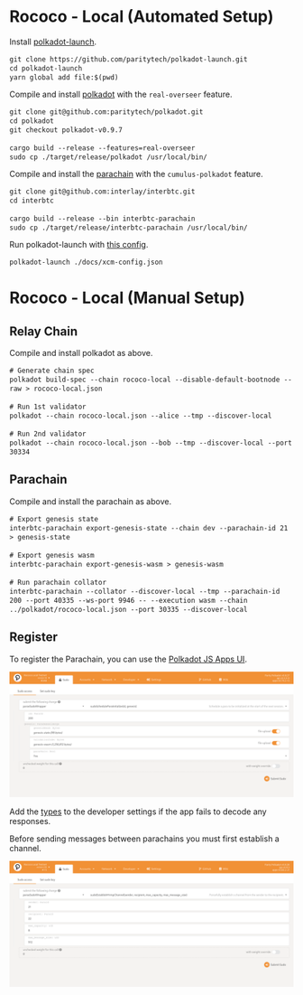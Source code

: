 # Rococo - Local (Automated Setup)

Install [polkadot-launch](https://github.com/paritytech/polkadot-launch).

```
git clone https://github.com/paritytech/polkadot-launch.git
cd polkadot-launch
yarn global add file:$(pwd)
```

Compile and install [polkadot](https://github.com/paritytech/polkadot) with the `real-overseer` feature.

```shell
git clone git@github.com:paritytech/polkadot.git
cd polkadot
git checkout polkadot-v0.9.7

cargo build --release --features=real-overseer
sudo cp ./target/release/polkadot /usr/local/bin/
```

Compile and install the [parachain](https://github.com/interlay/interbtc) with the `cumulus-polkadot` feature.

```shell
git clone git@github.com:interlay/interbtc.git
cd interbtc

cargo build --release --bin interbtc-parachain
sudo cp ./target/release/interbtc-parachain /usr/local/bin/
```

Run polkadot-launch with [this config](./xcm-config.json).

```shell
polkadot-launch ./docs/xcm-config.json
```

# Rococo - Local (Manual Setup)

## Relay Chain

Compile and install polkadot as above.

```shell
# Generate chain spec
polkadot build-spec --chain rococo-local --disable-default-bootnode --raw > rococo-local.json

# Run 1st validator
polkadot --chain rococo-local.json --alice --tmp --discover-local

# Run 2nd validator
polkadot --chain rococo-local.json --bob --tmp --discover-local --port 30334
```

## Parachain

Compile and install the parachain as above.

```shell
# Export genesis state
interbtc-parachain export-genesis-state --chain dev --parachain-id 21 > genesis-state

# Export genesis wasm
interbtc-parachain export-genesis-wasm > genesis-wasm

# Run parachain collator
interbtc-parachain --collator --discover-local --tmp --parachain-id 200 --port 40335 --ws-port 9946 -- --execution wasm --chain ../polkadot/rococo-local.json --port 30335 --discover-local
```

## Register

To register the Parachain, you can use the [Polkadot JS Apps UI](https://polkadot.js.org/apps/#/?rpc=ws://localhost:9944).

![Initialize Parachain](./img/sudoScheduleParaInitialize.png)

Add the [types](./types.json) to the developer settings if the app fails to decode any responses.

Before sending messages between parachains you must first establish a channel.

![Establish Channel](./img/sudoEstablishHrmpChannel.png)

